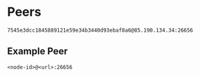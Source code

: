 # Peers

```
7545e3dcc1845889121e59e34b3440d93ebaf8a6@85.190.134.34:26656
```

## Example Peer
```
<node-id>@<url>:26656
```

